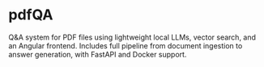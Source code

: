 # pdfQA
Q&amp;A system for PDF files using lightweight local LLMs, vector search, and an Angular frontend. Includes full pipeline from document ingestion to answer generation, with FastAPI and Docker support.
